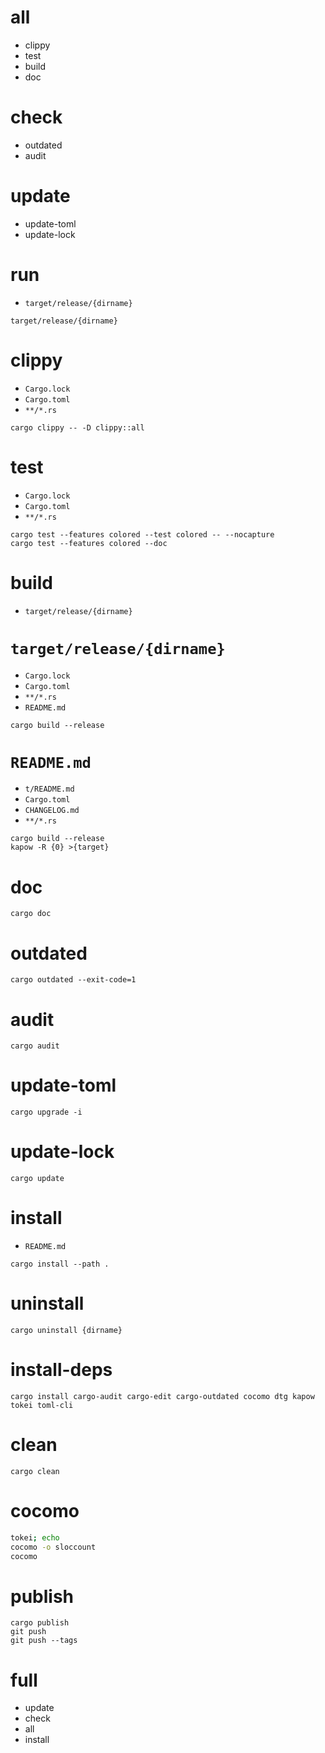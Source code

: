 # all

* clippy
* test
* build
* doc

# check

* outdated
* audit

# update

* update-toml
* update-lock

# run

* `target/release/{dirname}`

```
target/release/{dirname}
```

# clippy

* `Cargo.lock`
* `Cargo.toml`
* `**/*.rs`

```
cargo clippy -- -D clippy::all
```

# test

* `Cargo.lock`
* `Cargo.toml`
* `**/*.rs`

```
cargo test --features colored --test colored -- --nocapture
cargo test --features colored --doc
```

# build

* `target/release/{dirname}`

# `target/release/{dirname}`

* `Cargo.lock`
* `Cargo.toml`
* `**/*.rs`
* `README.md`

```
cargo build --release
```

# `README.md`

* `t/README.md`
* `Cargo.toml`
* `CHANGELOG.md`
* `**/*.rs`

```
cargo build --release
kapow -R {0} >{target}
```

# doc

```
cargo doc
```

# outdated

```
cargo outdated --exit-code=1
```

# audit

```
cargo audit
```

# update-toml

```
cargo upgrade -i
```

# update-lock

```
cargo update
```

# install

* `README.md`

```
cargo install --path .
```

# uninstall

```
cargo uninstall {dirname}
```

# install-deps

```
cargo install cargo-audit cargo-edit cargo-outdated cocomo dtg kapow tokei toml-cli
```

# clean

```
cargo clean
```

# cocomo

```bash -eo pipefail
tokei; echo
cocomo -o sloccount
cocomo
```

# publish

```
cargo publish
git push
git push --tags
```

# full

* update
* check
* all
* install

